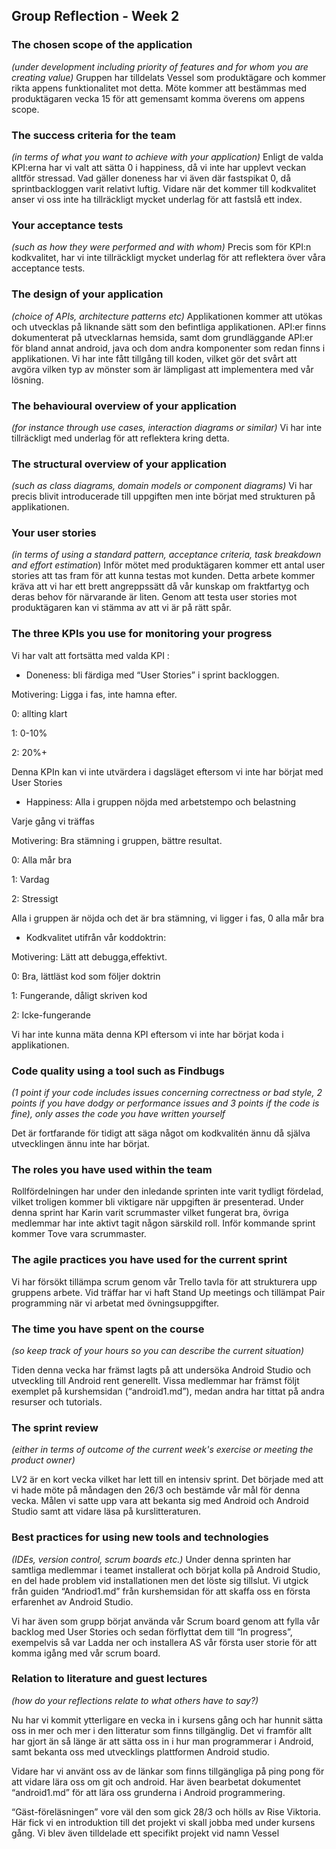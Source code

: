 ## Group Reflection - Week 2


### The chosen scope of the application 
*(under development including priority of features and for whom you are creating value)*
Gruppen har tilldelats Vessel som produktägare och kommer rikta appens funktionalitet mot detta. Möte kommer att bestämmas med produktägaren vecka 15 för att gemensamt komma överens om appens scope.  

### The success criteria for the team
*(in terms of what you want to achieve with your application)*
Enligt de valda KPI:erna har vi valt att sätta 0 i happiness, då vi inte har upplevt veckan alltför stressad. Vad gäller doneness har vi även där fastspikat 0, då sprintbackloggen varit relativt luftig. Vidare när det kommer till kodkvalitet anser vi oss inte ha tillräckligt mycket underlag för att fastslå ett index.

### Your acceptance tests
*(such as how they were performed and with whom)*
Precis som för KPI:n kodkvalitet, har vi inte tillräckligt mycket underlag för att reflektera över våra acceptance tests.

### The design of your application 
*(choice of APIs, architecture patterns etc)*
Applikationen kommer att utökas och utvecklas på liknande sätt som den befintliga applikationen. API:er finns dokumenterat på utvecklarnas hemsida, samt dom grundläggande API:er för bland annat android, java och dom andra komponenter som redan finns i applikationen. Vi har inte fått tillgång till koden, vilket gör det svårt att avgöra vilken typ av mönster som är lämpligast att implementera med vår lösning.

### The behavioural overview of your application
*(for instance through use cases, interaction diagrams or similar)*
Vi har inte tillräckligt med underlag för att reflektera kring detta.

### The structural overview of your application
*(such as class diagrams, domain models or component diagrams)*
Vi har precis blivit introducerade till uppgiften men inte börjat med strukturen på applikationen.

### Your user stories
*(in terms of using a standard pattern, acceptance criteria, task breakdown and effort estimation*)
Inför mötet med produktägaren kommer ett antal user stories att tas fram för att kunna testas mot kunden. Detta arbete kommer kräva att vi har ett brett angreppssätt då vår kunskap om fraktfartyg och deras behov för närvarande är liten. Genom att testa user stories mot produktägaren kan vi stämma av att vi är på rätt spår.


### The three KPIs you use for monitoring your progress

Vi har valt att fortsätta med valda KPI :

* Doneness: bli färdiga med “User Stories” i  sprint backloggen.

Motivering: Ligga i fas, inte hamna efter. 

0: allting klart

1: 0-10%
   
2: 20%+

Denna KPIn kan vi inte utvärdera i dagsläget eftersom vi inte har börjat med User Stories

* Happiness: Alla i gruppen nöjda med arbetstempo och belastning

Varje gång vi träffas

Motivering: Bra stämning i gruppen, bättre resultat. 

0: Alla mår bra

1: Vardag

2: Stressigt

Alla i gruppen är nöjda och det är bra stämning, vi ligger i fas, 0 alla mår bra
    
* Kodkvalitet utifrån vår koddoktrin:

Motivering: Lätt att debugga,effektivt. 

0: Bra, lättläst kod som följer doktrin
         
1: Fungerande, dåligt skriven kod
         
2: Icke-fungerande 
             
Vi har inte kunna mäta denna KPI eftersom vi inte har börjat koda i applikationen. 



### Code quality using a tool such as Findbugs
*(1 point if your code includes issues concerning correctness or bad style, 2 points if you have dodgy or performance issues and 3 points if the code is fine),
  only asses the code you have written yourself*

Det är fortfarande för tidigt att säga något om kodkvalitén ännu då själva utvecklingen ännu inte har börjat.

### The roles you have used within the team

Rollfördelningen har under den inledande sprinten inte varit tydligt fördelad, vilket troligen kommer bli viktigare när uppgiften är presenterad. Under denna sprint har Karin varit scrummaster vilket fungerat bra, övriga medlemmar har inte aktivt tagit någon särskild roll. 
Inför kommande sprint kommer Tove vara scrummaster. 

### The agile practices you have used for the current sprint
Vi har försökt tillämpa scrum genom vår Trello tavla för att strukturera upp gruppens arbete. Vid träffar har vi haft Stand Up meetings och tillämpat Pair programming när vi arbetat med övningsuppgifter.


### The time you have spent on the course
*(so keep track of your hours so you can describe the current situation)*

Tiden denna vecka har främst lagts på att undersöka Android Studio och utveckling till Android rent generellt. Vissa medlemmar har främst följt exemplet på kurshemsidan (“android1.md”), medan andra har tittat på andra resurser och tutorials.


### The sprint review
*(either in terms of outcome of the current week's exercise or meeting the product owner)*

LV2 är en kort vecka vilket har lett till en intensiv sprint. Det började med att vi hade möte på måndagen den 26/3 och bestämde vår mål för denna vecka. Målen vi satte upp vara att bekanta sig med Android och Android Studio samt att vidare läsa på kurslitteraturen. 

### Best practices for using new tools and technologies
*(IDEs, version control, scrum boards etc.)*
Under denna sprinten har samtliga medlemmar i teamet installerat och börjat kolla på Android Studio, en del hade problem vid installationen men det löste sig tillslut. Vi utgick från guiden “Andriod1.md”  från kurshemsidan för att skaffa oss en första erfarenhet av Android Studio.

Vi har även som grupp börjat använda vår Scrum board genom att fylla vår backlog med User Stories och sedan förflyttat dem till “In progress”, exempelvis så var Ladda ner och installera AS vår första user storie för att komma igång med vår scrum board. 

### Relation to literature and guest lectures
*(how do your reflections relate to what others have to say?)*

Nu har vi kommit ytterligare en vecka in i kursens gång och har hunnit sätta oss in mer och mer i den litteratur som finns tillgänglig. Det vi framför allt har gjort än så länge är att sätta oss in i hur man programmerar i Android, samt bekanta oss med utvecklings plattformen Android studio. 

Vidare har vi använt oss av de länkar som finns tillgängliga på ping pong för att vidare lära oss om git och android. Har även bearbetat dokumentet “android1.md” för att lära oss grunderna i Android programmering. 

“Gäst-föreläsningen” vore väl den som gick 28/3 och hölls av Rise Viktoria. Här fick vi en introduktion till det projekt vi skall jobba med under kursens gång. Vi blev även tilldelade ett specifikt projekt vid namn Vessel
